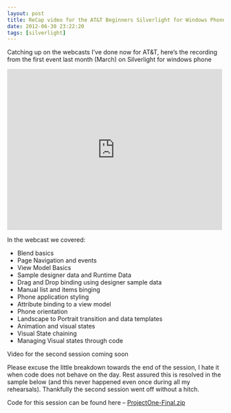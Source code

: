 ```yaml
---
layout: post
title: ReCap video for the AT&T Beginners Silverlight for Windows Phone webcast
date: 2012-06-30 23:22:20
tags: [silverlight]
---
```


Catching up on the webcasts I’ve done now for AT&T, here’s the recording from the first event last month (March) on Silverlight for windows phone

<iframe loading="lazy" height="375" src="http://player.vimeo.com/video/21973686" frameborder="0" width="500" allowfullscreen=" mozallowfullscreen=" webkitallowfullscreen="&gt;&lt;/iframe&gt; &lt;/p&gt;
&lt;p&gt;&lt;a href=" http:>Meet the Expert—Intro to Silverlight for WP7 (Part 1 of 2 in the Scoreboard Series) from <a href="http://vimeo.com/user5386443">Simon Jackson</a> on <a href="http://vimeo.com">Vimeo</a>.</iframe>

In the webcast we covered:

- Blend basics
- Page Navigation and events
- View Model Basics
- Sample designer data and Runtime Data
- Drag and Drop binding using designer sample data
- Manual list and items binging
- Phone application styling
- Attribute binding to a view model
- Phone orientation
- Landscape to Portrait transition and data templates
- Animation and visual states
- Visual State chaining
- Managing Visual states through code 

 

Video for the second session coming soon

Please excuse the little breakdown towards the end of the session, I hate it when code does not behave on the day.  Rest assured this is resolved in the sample below (and this never happened even once during all my rehearsals).  Thankfully the second session went off without a hitch.

Code for this session can be found here –  [ProjectOne-Final.zip](/cfs-file.ashx/__key/CommunityServer.Components.PostAttachments/00.00.00.76.01/ProjectOne_2D00_Final.zip)


